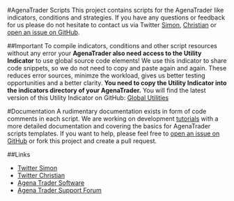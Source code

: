 #AgenaTrader Scripts 
This project contains scripts for the AgenaTrader like indicators, conditions and strategies. If you have any questions or feedback for us please do not hesitate to contact us via Twitter [Simon](https://twitter.com/SimonPucher), [Christian](https://twitter.com/ckovar82) or [open an issue on GitHub](https://github.com/simonpucher/AgenaTrader/issues).

##Important
To compile indicators, conditions and other script resources without any error your **AgenaTrader also need access to the Utility Indicator** to use global source code elements! We use this indicator to share code snippets, so we do not need to copy and paste again and again. These reduces error sources, minimze the workload, gives us better testing opportunities and a better clarity. **You need to copy the Utility Indicator into the indicators directory of your AgenaTrader.** You will find the latest version of this Utility Indicator on GitHub: [Global Utilities](https://github.com/simonpucher/AgenaTrader/blob/master/Utility/GlobalUtilities_Utility.cs)

#Documentation
A rudimentary documentation exists in form of code comments in each script.
We are working on development [tutorials](https://github.com/simonpucher/AgenaTrader/tree/master/Tutorial) with a more detailed documentation and covering the basics for AgenaTrader scripts templates. If you want to help, please feel free to [open an issue on GitHub](https://github.com/simonpucher/AgenaTrader/issues) or fork this project and create a pull request.

##Links
- [Twitter Simon](https://twitter.com/SimonPucher)
- [Twitter Christian](https://twitter.com/ckovar82)
- [Agena Trader Software](http://www.tradeescort.com)
- [Agena Trader Support Forum](http://www.tradeescort.com/phpbb_de/)
